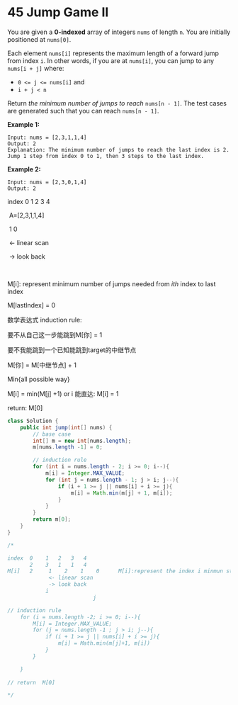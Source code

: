 # 45 Jump Game II

You are given a **0-indexed** array of integers `nums` of length `n`. You are initially positioned at `nums[0]`.

Each element `nums[i]` represents the maximum length of a forward jump from index `i`. In other words, if you are at `nums[i]`, you can jump to any `nums[i + j]` where:

- `0 <= j <= nums[i]` and
- `i + j < n`

Return *the minimum number of jumps to reach* `nums[n - 1]`. The test cases are generated such that you can reach `nums[n - 1]`.

 

**Example 1:**

```
Input: nums = [2,3,1,1,4]
Output: 2
Explanation: The minimum number of jumps to reach the last index is 2. Jump 1 step from index 0 to 1, then 3 steps to the last index.
```

**Example 2:**

```
Input: nums = [2,3,0,1,4]
Output: 2
```





index 0 1 2 3 4 

​	 A=[2,3,1,1,4]

​				    1 0

​				<- linear scan

​										-> look back

​						

M[i]: represent minimum number of jumps needed from $ith$ index to last index

M[lastIndex] = 0



数学表达式 induction rule:

要不从自己这一步能跳到M[你] = 1

要不我能跳到一个已知能跳到target的中继节点

M[你] = M[中继节点] + 1

Min{all possible way}

M[i] = min(M[j] +1) or i 能直达: M[i] = 1



return: M[0]



```java
class Solution {
    public int jump(int[] nums) {
        // base case
        int[] m = new int[nums.length];
        m[nums.length -1] = 0;

        // induction rule
        for (int i = nums.length - 2; i >= 0; i--){
            m[i] = Integer.MAX_VALUE;
            for (int j = nums.length - 1; j > i; j--){
                if (i + 1 >= j || nums[i] + i >= j){
                    m[i] = Math.min(m[j] + 1, m[i]);
                }
            }
        }
        return m[0];
    }
}

/*

index  0    1   2   3   4
       2    3   1   1   4
M[i]   2     1    2    1    0      M[i]:represent the index i minmun step to the end
             <- linear scan 
             -> look back 
            i   
                           j

// induction rule
    for (i = nums.length -2; i >= 0; i--){
        M[i] = Integer.MAX_VALUE;
        for (j = nums.length -1 ; j > i; j--){
            if (i + 1 >= j || nums[i] + i >= j){
                m[i] = Math.min(m[j]+1, m[i])
            } 
        }

    }
    
// return  M[0]

*/
```

